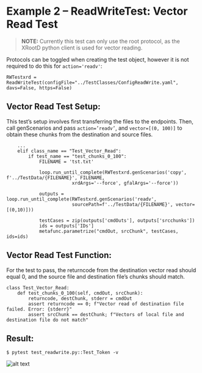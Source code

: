 # Example 2 – ReadWriteTest: Vector Read Test
> **NOTE:** Currently this test can only use the root protocol, as the XRootD python client is used for vector reading.

Protocols can be toggled when creating the test object, however it is not required to do this for ```action='readv'```:
~~~
RWTestxrd = ReadWriteTest(configFile="../TestClasses/ConfigReadWrite.yaml", davs=False, https=False)
~~~

## Vector Read Test Setup:
This test’s setup involves first transferring the files to the endpoints. 
Then, call genScenarios and pass `action=’readv’`, and `vector=[(0, 100)]` to obtain these chunks from the destination and source files.
~~~
    ...
    elif class_name == "Test_Vector_Read":
        if test_name == "test_chunks_0_100":
            FILENAME = 'tst.txt'

            loop.run_until_complete(RWTestxrd.genScenarios('copy', f'../TestData/{FILENAME}', FILENAME, 
                        xrdArgs='--force', gfalArgs='--force'))

            outputs = loop.run_until_complete(RWTestxrd.genScenarios('readv', 
                        sourcePath=f'../TestData/{FILENAME}', vector=[(0,10)]))

            testCases = zip(outputs['cmdOuts'], outputs['srcchunks'])
            ids = outputs['IDs']
            metafunc.parametrize("cmdOut, srcChunk", testCases, ids=ids)
~~~

## Vector Read Test Function:
For the test to pass, the returncode from the destination vector read should equal 0, and the source file and destination file’s chunks should match.
~~~
class Test_Vector_Read:
    def test_chunks_0_100(self, cmdOut, srcChunk):
        returncode, destChunk, stderr = cmdOut
        assert returncode == 0; f"Vector read of destination file failed. Error: {stderr}"
        assert srcChunk == destChunk; f"Vectors of local file and destination file do not match"
~~~

## Result:
~~~
$ pytest test_readwrite.py::Test_Token -v
~~~

![alt text](image-4.png)